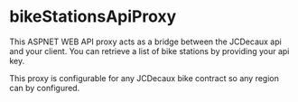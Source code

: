 bikeStationsApiProxy
====================

This ASPNET WEB API proxy acts as a bridge between the JCDecaux api and your client. 
You can retrieve a list of bike stations by providing your api key.

This proxy is configurable for any JCDecaux bike contract so any region can by configured.



